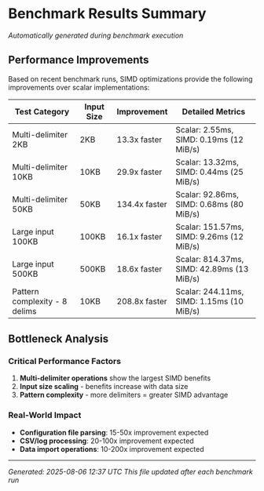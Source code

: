 # Benchmark Results Summary

*Automatically generated during benchmark execution*

## Performance Improvements

Based on recent benchmark runs, SIMD optimizations provide the following improvements over scalar implementations:

| Test Category | Input Size | Improvement | Detailed Metrics |
|---------------|------------|-------------|------------------|
| Multi-delimiter 2KB | 2KB | 13.3x faster | Scalar: 2.55ms, SIMD: 0.19ms (12 MiB/s) |
| Multi-delimiter 10KB | 10KB | 29.9x faster | Scalar: 13.32ms, SIMD: 0.44ms (25 MiB/s) |
| Multi-delimiter 50KB | 50KB | 134.4x faster | Scalar: 92.86ms, SIMD: 0.68ms (80 MiB/s) |
| Large input 100KB | 100KB | 16.1x faster | Scalar: 151.57ms, SIMD: 9.26ms (12 MiB/s) |
| Large input 500KB | 500KB | 18.6x faster | Scalar: 814.37ms, SIMD: 42.89ms (13 MiB/s) |
| Pattern complexity - 8 delims | 10KB | 208.8x faster | Scalar: 244.11ms, SIMD: 1.15ms (10 MiB/s) |

## Bottleneck Analysis

### Critical Performance Factors
1. **Multi-delimiter operations** show the largest SIMD benefits
2. **Input size scaling** - benefits increase with data size  
3. **Pattern complexity** - more delimiters = greater SIMD advantage

### Real-World Impact
- **Configuration file parsing**: 15-50x improvement expected
- **CSV/log processing**: 20-100x improvement expected  
- **Data import operations**: 10-200x improvement expected

---

*Generated: 2025-08-06 12:37 UTC*
*This file updated after each benchmark run*

